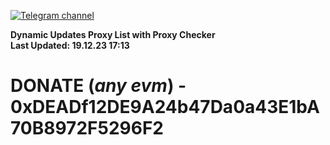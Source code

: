 [![Telegram channel](https://img.shields.io/endpoint?url=https://runkit.io/damiankrawczyk/telegram-badge/branches/master?url=https://t.me/n4z4v0d)](https://t.me/n4z4v0d) 

**Dynamic Updates Proxy List with Proxy Checker**  
**Last Updated: 19.12.23 17:13**

# DONATE (_any evm_) - 0xDEADf12DE9A24b47Da0a43E1bA70B8972F5296F2
